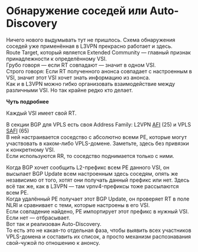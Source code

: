 # Обнаружение соседей или Auto-Discovery

Ничего нового выдумывать тут не пришлось. Схема обнаружения соседей уже применённая в L3VPN прекрасно работает и здесь.  
Route Target, который является Extended Community — главный признак принадлежности к определённому VSI.  
Грубо говоря — если RT совпадают — значит в одном VSI.  
Строго говоря: Если RT полученного анонса совпадает с настроенным в VSI, значит этот VSI хочет знать информацию из анонса.  
Как и в L3VPN можно гибко организовать взаимодействие между различными VSI. Но так крайне редко кто делает.

**Чуть подробнее**

Каждый VSI имеет свой RT.

В секции BGP для VPLS есть своя Address Family: L2VPN [AFI](http://lookmeup.linkmeup.ru/#term569) \(25\) и VPLS [SAFI](http://lookmeup.linkmeup.ru/#term568) \(65\)  
В ней настраивается соседство с абсолютно всеми PE, которые могут участвовать в каком-либо VPLS-домене. Заметьте, здесь без привязки к конкретному VSI.  
Если используются RR, то соседство поднимается только с ними.

Когда BGP хочет сообщить L2-префикс всем PE данного VSI, он высылает BGP Update всем настроенным здесь соседям, опять же независимо от того, хотят они получать данный префикс или нет. Здесь всё так же, как в L3VPN — там vpnv4-префиксы тоже рассылаются всем PE.  
Когда удалённый PE получает этот BGP Update, он проверяет RT в поле NLRI и сравнивает с теми, которые настроены в его VSI.  
Если совпадение найдено, PE импортирует этот префикс в нужный VSI. Если нет — отбрасывает.  
Вот так и реализован Auto-Discovery.  
То есть это не какая-то отдельная фаза, чтобы выявить всех участников VPLS-домена и составить их список, а просто механизм распознавания свой-чужой по отношению к анонсу.

